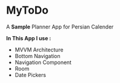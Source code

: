 # MyToDo

A **Sample** Planner App for Persian Calender 

**In This App I use :**

- MVVM Architecture
- Bottom Navigation
- Navigation Component
- Room
- Date Pickers

